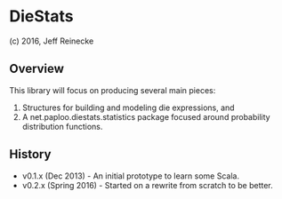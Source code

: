 # DieStats
(c) 2016, Jeff Reinecke

## Overview

This library will focus on producing several main pieces:

1. Structures for building and modeling die expressions, and
2. A net.paploo.diestats.statistics package focused around probability distribution functions.

## History

* v0.1.x (Dec 2013) - An initial prototype to learn some Scala.
* v0.2.x (Spring 2016) - Started on a rewrite from scratch to be better.
